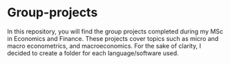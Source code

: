 # Group-projects
In this repository, you will find the group projects completed during my MSc in Economics and Finance.
These projects cover topics such as micro and macro econometrics, and macroeconomics.
For the sake of clarity, I decided to create a folder for each language/software used.
